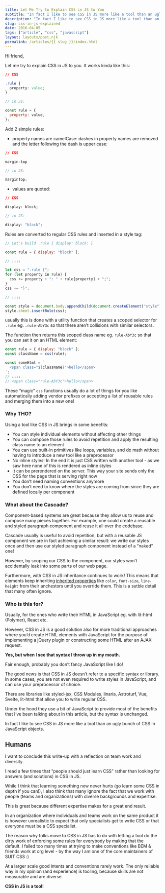 ```yaml
---
title: Let Me Try to Explain CSS in JS to You
subtitle: "In fact I like to see CSS in JS more like a tool than an ugly bunch of CSS in JavaScript objects."
description: "In fact I like to see CSS in JS more like a tool than an ugly bunch of CSS in JavaScript objects."
slug: css-in-js-explained
date: 2016-04-05
tags: ["article", "css", "javascript"]
layout: layouts/post.njk
permalink: /articles/{{ slug }}/index.html
---
```


Hi friend,

Let me try to explain CSS in JS to you. It works kinda like this:

```css
// CSS

.rule {
  property: value;
}
```

```js
// in JS:

const rule = {
  property: value,
};
```

Add 2 simple rules:

- property names are camelCase: dashes in property names are removed and the letter following the dash is upper case:

```css
// CSS

margin-top
```

```js
// in JS:

marginTop;
```

- values are quoted:

```css
// CSS

display: block;
```

```js
// in JS:

display: "block";
```

Rules are converted to regular CSS rules and inserted in a style tag:

```js
// Let's build .rule { display: block; }

const rule = { display: "block" };

// ↓↓↓↓

let css = ".rule {";
for (let property in rule) {
  css += property + ": " + rule[property] + ";";
}
css += "}";

// ↓↓↓↓

const style = document.body.appendChild(document.createElement("style"));
style.sheet.insertRule(css);
```

usually this is done with a utility function that creates a scoped selector for `.rule` eg. `.rule-AbY3c` so that there aren’t collisions with similar selectors.

The function then returns this scoped class name eg. `rule-AbY3c` so that you can set it on an HTML element:

```js
const rule = { display: "block" };
const className = css(rule);

const someHtml = `
  <span class="${className}">hello</span>
`;
// ↓↓↓↓
// <span class="rule-AbY3c">hello</span>
```

These “magic” `css` functions usually do a lot of things for you like automatically adding vendor prefixes or accepting a list of reusable rules and merging them into a new one!

### Why THO?

Using a tool like CSS in JS brings in some benefits:

- You can style individual elements without affecting other things
- You can compose those rules to avoid repetition and apply the resulting class name to an element
- You can use built-in primitives like loops, variables, and do math without having to introduce a new tool like a preprocessor
- No inline styles! In the end it is just CSS written with another tool - as we saw here none of this is rendered as inline styles
- It can be prerendered on the server. This way your site sends only the CSS for the page that is serving right now
- You don’t need naming conventions anymore
- You don’t need to know where the styles are coming from since they are defined locally per component

### What about the Cascade?

Component-based systems are great because they allow us to reuse and compose many pieces together. For example, one could create a reusable and styled paragraph component and reuse it all over the codebase.

Cascade usually is useful to avoid repetition, but with a reusable JS component we are in fact achieving a similar result: we write our styles once and then use our styled paragraph component instead of a “naked” one!

However, by scoping our CSS to the component, our styles won’t accidentally leak into some parts of our web page.

Furthermore, with CSS in JS inheritance continues to work! This means that elements keep inheriting [inherited properties](https://developer.mozilla.org/en-US/docs/Web/CSS/inheritance#Inherited_properties) like `color`, `font-size`, `line-height` from their anchestors until you override them. This is a sutble detail that many often ignore.

### Who is this for?

Usually, for the ones who write their HTML in JavaScript eg. with lit-html (Polymer), React etc.

However, CSS in JS is a good solution also for more traditional approaches where you’d create HTML elements with JavaScript for the purpose of implementing a jQuery plugin or constructing some HTML after an AJAX request.

**Yes, but when I see that syntax I throw up in my mouth.**

Fair enough, probably you don’t fancy JavaScript like I do!

The good news is that CSS in JS doesn’t refer to a specific syntax or library. In some cases, you are not even required to write styles in JavaScript, and can use your preprocessor of choice.

There are libraries like styled-jsx, CSS Modules, linaria, Astroturf, Vue, Svelte, lit-html that allow you to write regular CSS.

Under the hood they use a bit of JavaScript to provide most of the benefits that I’ve been talking about in this article, but the syntax is unchanged.

In fact I like to see CSS in JS more like a tool than an ugly bunch of CSS in JavaScript objects.

## Humans

I want to conclude this write-up with a reflection on team work and diversity.

I read a few times that “people should just learn CSS” rather than looking for answers (and solutions) in CSS in JS.

While I think that learning something new never hurts (go learn some CSS in depth if you can!), I also think that many ignore the fact that we work with people (teams and organizations) with diverse backgrounds and expertise.

This is great because different expertise makes for a great end result.

In an organization where individuals and teams work on the same product it is however unrealistic to expect that only specialists get to write CSS or that everyone must be a CSS specialist.

The reason why folks move to CSS in JS has to do with letting a tool do the dirty work of enforcing some rules for everybody by making that the default. I failed too many times at trying to make conventions like BEM & friends work at org level - by the way I am one of the core maintainers of SUIT CSS :)

At a larger scale good intents and conventions rarely work. The only reliable way in my opinion (and experience) is tooling, because skills are not measurable and are diverse.

**CSS in JS is a tool!**
